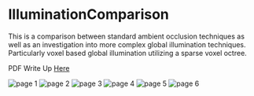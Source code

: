 # IlluminationComparison

This is a comparison between standard ambient occlusion techniques as well as an investigation into more complex global illumination techniques. Particularly voxel based global illumination utilizing a sparse voxel octree.

PDF Write Up [Here](https://github.com/EKnapik/IlluminationComparison/blob/master/docs/SparseVoxelOctree.pdf)

![page 1](https://github.com/EKnapik/IlluminationComparison/blob/master/docs/SparseVoxelOctree-page-001.jpg)
![page 2](https://github.com/EKnapik/IlluminationComparison/blob/master/docs/SparseVoxelOctree-page-002.jpg)
![page 3](https://github.com/EKnapik/IlluminationComparison/blob/master/docs/SparseVoxelOctree-page-003.jpg)
![page 4](https://github.com/EKnapik/IlluminationComparison/blob/master/docs/SparseVoxelOctree-page-004.jpg)
![page 5](https://github.com/EKnapik/IlluminationComparison/blob/master/docs/SparseVoxelOctree-page-005.jpg)
![page 6](https://github.com/EKnapik/IlluminationComparison/blob/master/docs/SparseVoxelOctree-page-006.jpg)